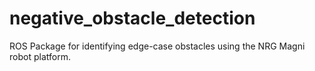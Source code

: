 # negative_obstacle_detection
ROS Package for identifying edge-case obstacles using the NRG Magni robot platform.
